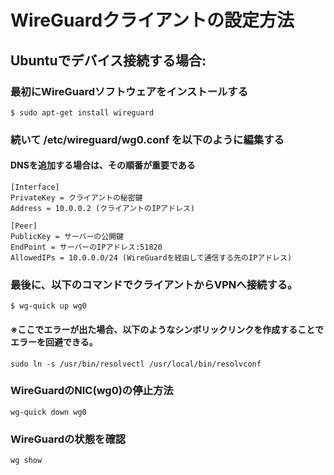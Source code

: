 # WireGuardクライアントの設定方法

## Ubuntuでデバイス接続する場合:
### 最初にWireGuardソフトウェアをインストールする
```
$ sudo apt-get install wireguard
```

### 続いて /etc/wireguard/wg0.conf を以下のように編集する
#### DNSを追加する場合は、その順番が重要である
```
[Interface]
PrivateKey = クライアントの秘密鍵
Address = 10.0.0.2 (クライアントのIPアドレス)

[Peer]
PublicKey = サーバーの公開鍵
EndPoint = サーバーのIPアドレス:51820
AllowedIPs = 10.0.0.0/24 (WireGuardを経由して通信する先のIPアドレス)
```

### 最後に、以下のコマンドでクライアントからVPNへ接続する。
```
$ wg-quick up wg0
```

#### ※ここでエラーが出た場合、以下のようなシンボリックリンクを作成することでエラーを回避できる。
```
sudo ln -s /usr/bin/resolvectl /usr/local/bin/resolvconf
```

### WireGuardのNIC(wg0)の停止方法
```
wg-quick down wg0
```

### WireGuardの状態を確認
```
wg show
```